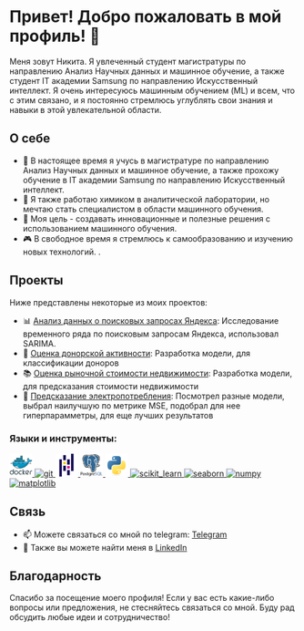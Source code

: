 # Привет! Добро пожаловать в мой профиль! 🌅

Меня зовут Никита. Я увлеченный студент магистратуры по направлению Анализ Научных данных и машинное обучение, а также студент IT академии Samsung по направлению Искусственный интеллект.
Я очень интересуюсь машинным обучением (ML) и всем, что с этим связано, и я постоянно стремлюсь углублять свои знания и навыки в этой увлекательной области.

## О себе

- 🌱 В настоящее время я учусь в магистратуре по направлению Анализ Научных данных и машинное обучение, а также прохожу обучение в IT академии Samsung по направлению Искусственный интеллект.
- 💼 Я также работаю химиком в аналитической лаборатории, но мечтаю стать специалистом в области машинного обучения.
- 🚀 Моя цель - создавать инновационные и полезные решения с использованием машинного обучения.
- 🎮 В свободное время я стремлюсь к самообразованию и изучению новых технологий. .

## Проекты

Ниже представлены некоторые из моих проектов:

- 📊 [Анализ данных о поисковых запросах Яндекса](https://github.com/Mizoroki-Heck/Time_series-Search-queries-): Исследование временного ряда по поисковым запросам Яндекса, использовал SARIMA.
- 🚀 [Оценка донорской активности](https://github.com/Mizoroki-Heck/transfusion): Разработка модели, для классификации доноров
- 📚 [Оценка рыночной стоимости недвижимости](https://github.com/Mizoroki-Heck/property_valuation): Разработка модели, для предсказания стоимости недвижимости
- 🌟 [Предсказание электропотребления](https://github.com/Mizoroki-Heck/household_power_consumption): Посмотрел разные модели, выбрал наилучшую по метрике MSE, подобрал для нее гиперпарамметры, для еще лучших результатов
  
<h3 align="left">Языки и инструменты:</h3>
<p align="left">
  <a href="https://www.docker.com/" target="_blank" rel="noreferrer">
    <img src="https://raw.githubusercontent.com/devicons/devicon/master/icons/docker/docker-original-wordmark.svg" alt="docker" width="40" height="40"/>
  </a>
  <a href="https://git-scm.com/" target="_blank" rel="noreferrer">
    <img src="https://www.vectorlogo.zone/logos/git-scm/git-scm-icon.svg" alt="git" width="40" height="40"/>
  </a>
  <a href="https://pandas.pydata.org/" target="_blank" rel="noreferrer">
    <img src="https://raw.githubusercontent.com/devicons/devicon/2ae2a900d2f041da66e950e4d48052658d850630/icons/pandas/pandas-original.svg" alt="pandas" width="40" height="40"/>
  </a>
  <a href="https://www.postgresql.org" target="_blank" rel="noreferrer">
    <img src="https://raw.githubusercontent.com/devicons/devicon/master/icons/postgresql/postgresql-original-wordmark.svg" alt="postgresql" width="40" height="40"/>
  </a>
  <a href="https://www.python.org" target="_blank" rel="noreferrer">
    <img src="https://raw.githubusercontent.com/devicons/devicon/master/icons/python/python-original.svg" alt="python" width="40" height="40"/>
  </a>
  <a href="https://scikit-learn.org/" target="_blank" rel="noreferrer">
    <img src="https://upload.wikimedia.org/wikipedia/commons/0/05/Scikit_learn_logo_small.svg" alt="scikit_learn" width="40" height="40"/>
  </a>
  <a href="https://seaborn.pydata.org/" target="_blank" rel="noreferrer">
    <img src="https://seaborn.pydata.org/_images/logo-mark-lightbg.svg" alt="seaborn" width="40" height="40"/>
  </a>
  <a href="https://numpy.org/" target="_blank" rel="noreferrer">
    <img src="https://numpy.org/images/logo.svg" alt="numpy" width="40" height="40"/>
  <a href="https://pandas.pydata.org/" target="_blank" rel="noreferrer">
  <a href="https://matplotlib.org/" target="_blank" rel="noreferrer">
    <img src="https://matplotlib.org/_static/logo_dark.svg" alt="matplotlib" width="40" height="40"/>
</a>

  </a>
</a>

</a>

</p>

## Связь

- 📫 Можете связаться со мной по telegram: [Telegram](https://t.me/Mizoroki_heck)
- 💬 Также вы можете найти меня в [LinkedIn](https://www.linkedin.com/in/mizoroki-heck/)

## Благодарность

Спасибо за посещение моего профиля! Если у вас есть какие-либо вопросы или предложения, не стесняйтесь связаться со мной. Буду рад обсудить любые идеи и сотрудничество!
